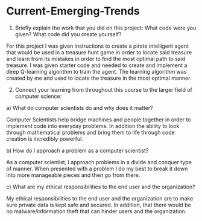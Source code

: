 # Current-Emerging-Trends

1) Briefly explain the work that you did on this project: What code were you given? What code did you create yourself?

For this project I was given instructions to create a pirate intelligent agent that would be used in a treasure hunt game in order to locate said treasure and learn from its mistakes in order to find the most optimal path to said treasure. I was given starter code and needed to create and implement a deep Q-learning algorithm to train the agent. The learning algorithm was created by me and used to locate the treasure in the most optimal manner. 

2) Connect your learning from throughout this course to the larger field of computer science:

a) What do computer scientists do and why does it matter?

Computer Scientists help bridge machines and people together in order to implement  code into everyday problems. In addition the ability to look through mathematical problems and bring them to life through code creation is incredibly powerful.

b) How do I approach a problem as a computer scientist?


As a computer scientist, I approach problems in a divide and conquer type of manner. When presented with a problem I do my best to break it down into more manageable pieces and then go from there.

c) What are my ethical responsibilities to the end user and the organization?

My ethical responsibilities to the end user and the organization are to make sure private data is kept safe and secured. In addition, that there would be no malware/information theft that can hinder users and the organization. 

